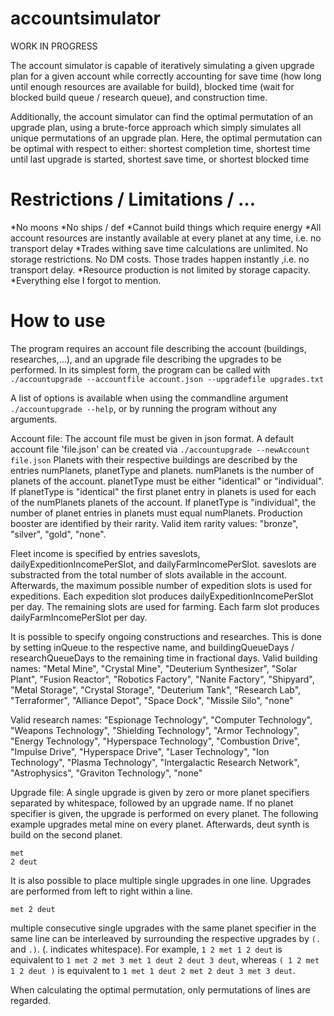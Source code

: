 # accountsimulator
WORK IN PROGRESS

The account simulator is capable of iteratively simulating a given upgrade plan for a given account while correctly accounting for save time (how long until enough resources are available for build),
blocked time (wait for blocked build queue / research queue), and construction time. 

Additionally, the account simulator can find the optimal permutation of an upgrade plan, using a brute-force approach which simply simulates all unique permutations of an upgrade plan.
Here, the optimal permutation can be optimal with respect to either:
    shortest completion time,
    shortest time until last upgrade is started,
    shortest save time, or
    shortest blocked time


# Restrictions / Limitations / ...
  *No moons
  *No ships / def
  *Cannot build things which require energy
  *All account resources are instantly available at every planet at any time, i.e. no transport delay
  *Trades withing save time calculations are unlimited. No storage restrictions. No DM costs. Those trades happen instantly ,i.e. no transport delay.
  *Resource production is not limited by storage capacity.
  *Everything else I forgot to mention.

# How to use
The program requires an account file describing the account (buildings, researches,...), and an upgrade file describing the upgrades to be performed.
In its simplest form, the program can be called with `./accountupgrade --accountfile account.json --upgradefile upgrades.txt`

A list of options is available when using the commandline argument `./accountupgrade --help`, or by running the program without any arguments.

Account file:
The account file must be given in json format. A default account file 'file.json' can be created via `./accountupgrade --newAccount file.json`
Planets with their respective buildings are described by the entries numPlanets, planetType and planets. 
numPlanets is the number of planets of the account.
planetType must be either "identical" or "individual".
If planetType is "identical" the first planet entry in planets is used for each of the numPlanets planets of the account.
If planetType is "individual", the number of planet entries in planets must equal numPlanets.
Production booster are identified by their rarity. Valid item rarity values: "bronze", "silver", "gold", "none".

Fleet income is specified by entries saveslots, dailyExpeditionIncomePerSlot, and dailyFarmIncomePerSlot.
saveslots are substracted from the total number of slots available in the account. Afterwards, the maximum possible number of expedition slots is used for expeditions.
Each expedition slot produces dailyExpeditionIncomePerSlot per day. The remaining slots are used for farming. Each farm slot produces dailyFarmIncomePerSlot per day.

It is possible to specify ongoing constructions and researches. This is done by setting inQueue to the respective name, and buildingQueueDays / researchQueueDays to the remaining time in fractional days.
Valid building names: 
"Metal Mine", "Crystal Mine", "Deuterium Synthesizer", "Solar Plant", "Fusion Reactor", "Robotics Factory",
"Nanite Factory", "Shipyard", "Metal Storage", "Crystal Storage", "Deuterium Tank", "Research Lab", "Terraformer",
"Alliance Depot", "Space Dock", "Missile Silo", "none"

Valid research names:
"Espionage Technology", "Computer Technology", "Weapons Technology", "Shielding Technology", "Armor Technology",
"Energy Technology", "Hyperspace Technology", "Combustion Drive", "Impulse Drive", "Hyperspace Drive",
"Laser Technology", "Ion Technology", "Plasma Technology", "Intergalactic Research Network", "Astrophysics",
"Graviton Technology", "none"


Upgrade file:
A single upgrade is given by zero or more planet specifiers separated by whitespace, followed by an upgrade name.
If no planet specifier is given, the upgrade is performed on every planet. The following example upgrades metal mine on every planet. Afterwards, deut synth is build on the second planet.
```
met
2 deut
```

It is also possible to place multiple single upgrades in one line. Upgrades are performed from left to right within a line.
```
met 2 deut
```

multiple consecutive single upgrades with the same planet specifier in the same line can be interleaved by surrounding the respective upgrades by `(.` and `.)`. (. indicates whitespace).
For example, 
`1 2 met 1 2 deut` is equivalent to `1 met 2 met 3 met 1 deut 2 deut 3 deut`, whereas
`( 1 2 met 1 2 deut )` is equivalent to `1 met 1 deut 2 met 2 deut 3 met 3 deut`.

When calculating the optimal permutation, only permutations of lines are regarded.



